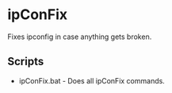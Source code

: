 # ipConFix
Fixes ipconfig in case anything gets broken.

## Scripts

* ipConFix.bat - Does all ipConFix commands.
